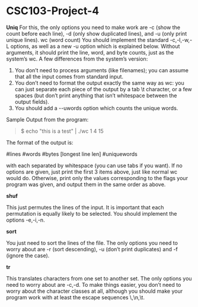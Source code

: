 # CSC103-Project-4

**Uniq**
For this, the only options you need to make work are -c (show the count before each line), -d (only show duplicated lines), and -u (only print unique lines).
wc (word count)
You should implement the standard -c,-l,-w,-L options, as well as a new -u option which is explained below. Without arguments, it should print the line, word, and byte counts, just as the system’s wc. A few differences from the system’s version:
1. You don’t need to process arguments (like filenames); you can assume that all the input comes from standard input.
2. You don’t need to format the output exactly the same way as wc: you can just separate each piece of the output by a tab \t character, or a few spaces (but don’t print anything that isn’t whitespace between the output fields).
3. You should add a --uwords option which counts the unique words.

Sample Output from the program:
> $ echo "this is a test" | ./wc
        1       4        15
      
The format of the output is:

#lines #words #bytes [longest line len] #uniquewords

with each separated by whitespace (you can use tabs if you want). If no options are given, just print the first 3 items above, just like normal wc would do. Otherwise, print only the values corresponding to the flags your program was given, and output them in the same order as above.

**shuf**

This just permutes the lines of the input. It is important that each permutation is equally likely to be selected. You should implement the options -e,-i,-n.

**sort**

You just need to sort the lines of the file. The only options you need to worry about are -r (sort descending), -u (don’t print duplicates) and -f (ignore the case).

**tr**

This translates characters from one set to another set. The only options you need to worry about are -c,-d. To make things easier, you don’t need to worry about the character classes at all, although you should make your program work with at least the escape sequences \\,\n,\t.
